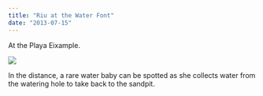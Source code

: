 ```yaml
---
title: "Riu at the Water Font"
date: "2013-07-15"
---
```


At the Playa Eixample.

![](images/tumblr_inline_mpyztqiKgL1qz4rgp.jpg)

In the distance, a rare water baby can be spotted as she collects water from the watering hole to take back to the sandpit.
